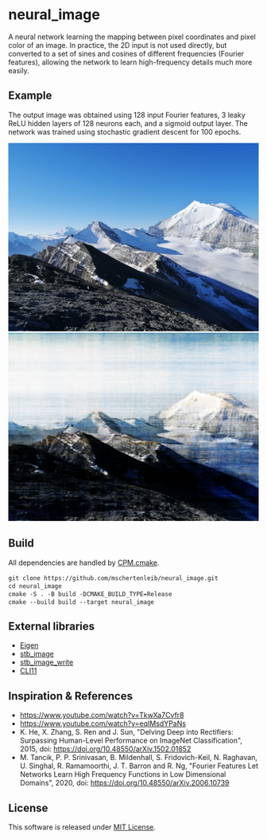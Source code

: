 # neural_image

A neural network learning the mapping between pixel coordinates and pixel color
of an image. In practice, the 2D input is not used directly, but converted to a
set of sines and cosines of different frequencies (Fourier features), allowing
the network to learn high-frequency details much more easily.

## Example

The output image was obtained using 128 input Fourier features, 3
leaky ReLU hidden layers of 128 neurons each, and a sigmoid output layer. The
network was trained using stochastic gradient descent for 100 epochs.

![Input](input.png)
![Output](output.png)

## Build

All dependencies are handled
by [CPM.cmake](https://github.com/cpm-cmake/CPM.cmake).

```
git clone https://github.com/mschertenleib/neural_image.git
cd neural_image
cmake -S . -B build -DCMAKE_BUILD_TYPE=Release
cmake --build build --target neural_image
```

## External libraries

- [Eigen](https://github.com/libeigen/eigen)
- [stb_image](https://github.com/nothings/stb)
- [stb_image_write](https://github.com/nothings/stb)
- [CLI11](https://github.com/CLIUtils/CLI11)

## Inspiration & References

- https://www.youtube.com/watch?v=TkwXa7Cvfr8
- https://www.youtube.com/watch?v=eqIMsdYPaNs
- K. He, X. Zhang, S. Ren and J. Sun, "Delving Deep into Rectifiers: Surpassing
  Human-Level Performance on ImageNet Classification", 2015,
  doi: https://doi.org/10.48550/arXiv.1502.01852
- M. Tancik, P. P. Srinivasan, B. Mildenhall, S. Fridovich-Keil, N. Raghavan, U.
  Singhal, R. Ramamoorthi, J. T. Barron and R. Ng, "Fourier Features Let
  Networks Learn High Frequency Functions in Low Dimensional Domains", 2020,
  doi: https://doi.org/10.48550/arXiv.2006.10739

## License

This software is released under [MIT License](LICENSE).
